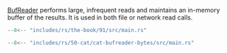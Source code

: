 [BufReader](https://doc.rust-lang.org/stable/std/io/struct.BufReader.html) performs large, infrequent reads and maintains an in-memory buffer of the results.
It is used in both file or network read calls.

<div class="grid cards" markdown>

```rs hl_lines="17 18" title="Web Server"
--8<-- "includes/rs/the-book/91/src/main.rs"
```

```rs hl_lines="11" title="cat Clone using BufReader"
--8<-- "includes/rs/50-cat/cat-bufreader-bytes/src/main.rs"
```

</div>
